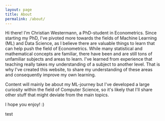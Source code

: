 ```yaml
---
layout: page
title: About
permalink: /about/
---
```

Hi there! I'm Christian Westermann, a PhD-student in Econometrics.
Since starting my PhD, I've pivoted more towards the fields of Machine Learning (ML) and Data Science, as I believe there are valuable things to learn that can help push the field of Econometrics. While many statistical and mathematical concepts are familiar, there have been and are still tons of unfamiliar subjects and areas to learn. I've learned from experience that teaching really takes my understanding of a subject to another level. That is why I've created this website, to share my understanding of these areas and consequently improve my own learning. 

Content will mainly be about my ML-journey but I've developed a large curiosity within the field of Computer Science, so it's likely that I'll share other stuff that might deviate from the main topics. 

I hope you enjoy! :)


test
